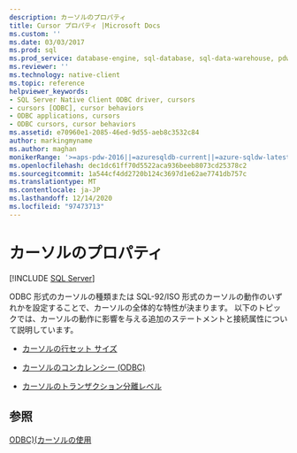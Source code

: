 ```yaml
---
description: カーソルのプロパティ
title: Cursor プロパティ |Microsoft Docs
ms.custom: ''
ms.date: 03/03/2017
ms.prod: sql
ms.prod_service: database-engine, sql-database, sql-data-warehouse, pdw
ms.reviewer: ''
ms.technology: native-client
ms.topic: reference
helpviewer_keywords:
- SQL Server Native Client ODBC driver, cursors
- cursors [ODBC], cursor behaviors
- ODBC applications, cursors
- ODBC cursors, cursor behaviors
ms.assetid: e70960e1-2085-46ed-9d55-aeb8c3532c84
author: markingmyname
ms.author: maghan
monikerRange: '>=aps-pdw-2016||=azuresqldb-current||=azure-sqldw-latest||>=sql-server-2016||>=sql-server-linux-2017||=azuresqldb-mi-current'
ms.openlocfilehash: dec1dc61ff70d5522aca936beeb8073cd25378c2
ms.sourcegitcommit: 1a544cf4dd2720b124c3697d1e62ae7741db757c
ms.translationtype: MT
ms.contentlocale: ja-JP
ms.lasthandoff: 12/14/2020
ms.locfileid: "97473713"
---
```

# <a name="cursor-properties"></a>カーソルのプロパティ
[!INCLUDE [SQL Server](../../../includes/applies-to-version/sql-asdb-asdbmi-asa-pdw.md)]

  ODBC 形式のカーソルの種類または SQL-92/ISO 形式のカーソルの動作のいずれかを設定することで、カーソルの全体的な特性が決まります。 以下のトピックでは、カーソルの動作に影響を与える追加のステートメントと接続属性について説明しています。  
  
-   [カーソルの行セット サイズ](../../../relational-databases/native-client-odbc-cursors/properties/cursor-rowset-size.md)  
  
-   [カーソルのコンカレンシー &#40;ODBC&#41;](../../../relational-databases/native-client-odbc-cursors/properties/cursor-concurrency-odbc.md)  
  
-   [カーソルのトランザクション分離レベル](../../../relational-databases/native-client-odbc-cursors/properties/cursor-transaction-isolation-level.md)  
  
## <a name="see-also"></a>参照  
 [ODBC&#41;&#40;カーソルの使用 ](../../../relational-databases/native-client-odbc-cursors/using-cursors-odbc.md)  
  
  
